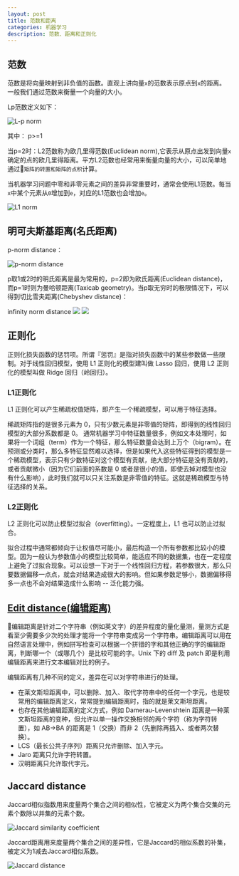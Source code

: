 ```yaml
---
layout: post
title: 范数和距离
categories: 机器学习
description: 范数、距离和正则化
---
```


## 范数

范数是将向量映射到非负值的函数。直观上讲向量`x`的范数表示原点到`x`的距离。一般我们通过范数来衡量一个向量的大小。

Lp范数定义如下：

![L-p norm](https://wikimedia.org/api/rest_v1/media/math/render/svg/9f2d83bfa397bdf021046004b9a365079cab6a22)

其中： p>=1

当p=2时：L2范数称为欧几里得范数(Euclidean norm),它表示从原点出发到向量`x`确定的点的欧几里得距离。平方L2范数也经常用来衡量向量的大小，可以简单地通过`矩阵的转置和矩阵的点积`计算。

当机器学习问题中零和非零元素之间的差异非常重要时，通常会使用L1范数。每当`x`中某个元素从`0`增加到`e`，对应的L1范数也会增加`e`。

![L1 norm](https://wikimedia.org/api/rest_v1/media/math/render/svg/6909908a18e848414a32a6310c5c7fed3f18e7b6)

## 明可夫斯基距离(名氏距离)

p-norm distance：

![p-norm distance](https://wikimedia.org/api/rest_v1/media/math/render/svg/14b24f10bce2d1ceac1b92bf045a9d5c552d9bb8)

p取1或2时的明氏距离是最为常用的，p=2即为欧氏距离(Euclidean distance)，而p=1时则为曼哈顿距离(Taxicab geometry)。当p取无穷时的极限情况下，可以得到切比雪夫距离(Chebyshev distance)：

infinity norm distance
![](https://wikimedia.org/api/rest_v1/media/math/render/svg/e1f888a02c22ef38252f7761af834d1882706998)
![](https://wikimedia.org/api/rest_v1/media/math/render/svg/7907acaf88f9ce7974657764586b54090ea99a97)

## 正则化

正则化损失函数的惩罚项。所谓『惩罚』是指对损失函数中的某些参数做一些限制。对于线性回归模型，使用 L1 正则化的模型建叫做 Lasso 回归，使用 L2 正则化的模型叫做 Ridge 回归（岭回归）。

### L1正则化

L1 正则化可以产生稀疏权值矩阵，即产生一个稀疏模型，可以用于特征选择。

稀疏矩阵指的是很多元素为 0，只有少数元素是非零值的矩阵，即得到的线性回归模型的大部分系数都是 0。 通常机器学习中特征数量很多，例如文本处理时，如果将一个词组（term）作为一个特征，那么特征数量会达到上万个（bigram）。在预测或分类时，那么多特征显然难以选择，但是如果代入这些特征得到的模型是一个稀疏模型，表示只有少数特征对这个模型有贡献，绝大部分特征是没有贡献的，或者贡献微小（因为它们前面的系数是 0 或者是很小的值，即使去掉对模型也没有什么影响），此时我们就可以只关注系数是非零值的特征。这就是稀疏模型与特征选择的关系。

### L2正则化

L2 正则化可以防止模型过拟合（overfitting）。一定程度上，L1 也可以防止过拟合。

拟合过程中通常都倾向于让权值尽可能小，最后构造一个所有参数都比较小的模型。因为一般认为参数值小的模型比较简单，能适应不同的数据集，也在一定程度上避免了过拟合现象。可以设想一下对于一个线性回归方程，若参数很大，那么只要数据偏移一点点，就会对结果造成很大的影响。但如果参数足够小，数据偏移得多一点也不会对结果造成什么影响 -- 泛化能力强。

## [Edit distance(编辑距离)](https://zh.wikipedia.org/wiki/編輯距離)

编辑距离是针对二个字符串（例如英文字）的差异程度的量化量测，量测方式是看至少需要多少次的处理才能将一个字符串变成另一个字符串。编辑距离可以用在自然语言处理中，例如拼写检查可以根据一个拼错的字和其他正确的字的编辑距离，判断哪一个（或哪几个）是比较可能的字。Unix 下的 diff 及 patch 即是利用编辑距离来进行文本编辑对比的例子。

编辑距离有几种不同的定义，差异在可以对字符串进行的处理。

* 在莱文斯坦距离中，可以删除、加入、取代字符串中的任何一个字元，也是较常用的编辑距离定义，常常提到编辑距离时，指的就是莱文斯坦距离。
* 也存在其他编辑距离的定义方式，例如 Damerau-Levenshtein 距离是一种莱文斯坦距离的变种，但允许以单一操作交换相邻的两个字符（称为字符转置），如 AB→BA 的距离是 1（交换）而非 2（先删除再插入、或者两次替换）。
* LCS（最长公共子序列）距离只允许删除、加入字元。
* Jaro 距离只允许字符转置。
* 汉明距离只允许取代字元。

## Jaccard distance

Jaccard相似指数用来度量两个集合之间的相似性，它被定义为两个集合交集的元素个数除以并集的元素个数。

![Jaccard similarity coefficient](https://wikimedia.org/api/rest_v1/media/math/render/svg/eaef5aa86949f49e7dc6b9c8c3dd8b233332c9e7)

Jaccard距离用来度量两个集合之间的差异性，它是Jaccard的相似系数的补集，被定义为1减去Jaccard相似系数。

![Jaccard distance](https://wikimedia.org/api/rest_v1/media/math/render/svg/3d17a48a5fb6cea57b076200de6edbccbc1c38f9)